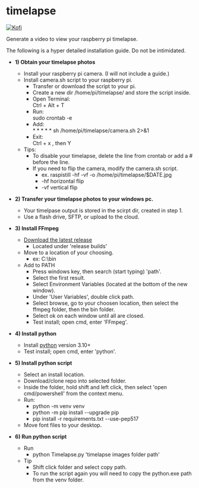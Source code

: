 # timelapse

[![Kofi](https://badgen.net/badge/icon/kofi?icon=kofi&label)](https://ko-fi.com/christophermee)

Generate a video to view your raspberry pi timelapse.

The following is a hyper detailed installation guide. Do not be intimidated.  
* ‎**1) Obtain your timelapse photos**
  * Install your raspberry pi camera. (I will not include a guide.)  
  * Install camera.sh script to your raspberry pi.  
    * Transfer or download the script to your pi.
    * Create a new dir /home/pi/timelapse/ and store the script inside.  
    * Open Terminal:  
      Ctrl + Alt + T  
    * Run:  
      sudo crontab -e  
    * Add:  
      \* \* \* \* \* sh /home/pi/timelapse/camera.sh 2>&1  
    * Exit:  
      Ctrl + x , then Y
  * Tips:  
    * To disable your timelapse, delete the line from crontab or add a # before the line.
    * If you need to flip the camera, modify the camera.sh script.
      * ex. raspistill -hf -vf -o /home/pi/timelapse/$DATE.jpg
      * -hf horizontal flip
      * -vf vertical flip  
        
* **‎2) Transfer your timelapse photos to your windows pc.**
  * Your timelpase output is stored in the scirpt dir, created in step 1.
  * Use a flash drive, SFTP, or upload to the cloud.
      
* ‎**3) Install FFmpeg**  
   * [Download the latest release](https://www.gyan.dev/ffmpeg/builds/)
     * Located under 'release builds'
   * Move to a location of your choosing.
     * ex: C:\bin
   * Add to PATH
     * Press windows key, then search (start typing) 'path'.
     * Select the first result.
     * Select Environment Variables (located at the bottom of the new window).
     * Under 'User Variables', double click path.
     * Select browse, go to your choosen location, then select the ffmpeg folder, then the bin folder.
     * Select ok on each window until all are closed.
     * Test install; open cmd, enter 'FFmpeg'.
      
* ‎**4) Install python**
  * Install [python](https://www.python.org/downloads/) version 3.10+
  * Test install; open cmd, enter 'python'.
    
* **5) Install python script**  
  * Select an install location.
  * Download/clone repo into selected folder.
  * Inside the folder, hold shift and left click, then select 'open cmd/powershell' from the context menu.
  * Run:
    * python -m venv venv  
    * python -m pip install --upgrade pip  
    * pip install -r requirements.txt --use-pep517
  * Move font files to your desktop. 
 
 * **6) Run python script**
   * Run
     * python Timelapse.py 'timelapse images folder path'
   * Tip
     * Shift click folder and select copy path.
     * To run the script again you will need to copy the python.exe path from the venv folder.
